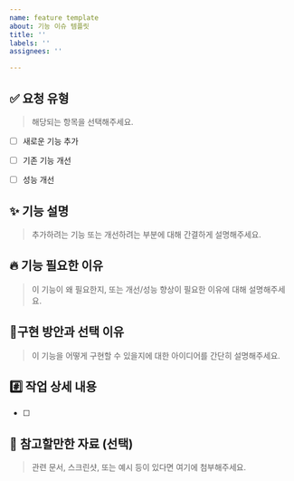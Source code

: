 ```yaml
---
name: feature template
about: 기능 이슈 템플릿
title: ''
labels: ''
assignees: ''

---
```


## ✅ 요청 유형
> 해당되는 항목을 선택해주세요.
- [ ] 새로운 기능 추가
- [ ] 기존 기능 개선
- [ ] 성능 개선


## ✨ 기능 설명
> 추가하려는 기능 또는 개선하려는 부분에 대해 간결하게 설명해주세요.


## 🔥 기능 필요한 이유
> 이 기능이 왜 필요한지, 또는 개선/성능 향상이 필요한 이유에 대해 설명해주세요.


## 📝구현 방안과 선택 이유
> 이 기능을 어떻게 구현할 수 있을지에 대한 아이디어를 간단히 설명해주세요.


## #️⃣ 작업 상세 내용
- [ ] 


## 📎 참고할만한 자료 (선택)
> 관련 문서, 스크린샷, 또는 예시 등이 있다면 여기에 첨부해주세요.
